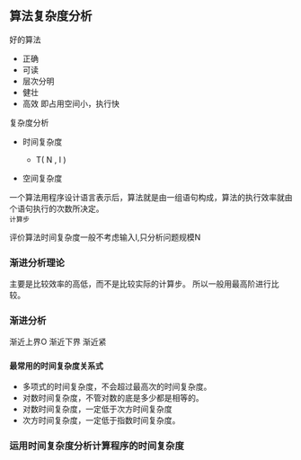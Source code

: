 ## 算法复杂度分析
好的算法
- 正确
- 可读
- 层次分明
- 健壮
- 高效 即占用空间小，执行快

复杂度分析
- 时间复杂度
  - T( N , I )
  
- 空间复杂度

一个算法用程序设计语言表示后，算法就是由一组语句构成，算法的执行效率就由个语句执行的次数所决定。  
```计算步```

评价算法时间复杂度一般不考虑输入I,只分析问题规模N

### 渐进分析理论
主要是比较效率的高低，而不是比较实际的计算步。
所以一般用最高阶进行比较。

### 渐进分析
渐近上界O
渐近下界
渐近紧 

### `最常用的时间复杂度关系式`
- 多项式的时间复杂度，不会超过最高次的时间复杂度。
- 对数时间复杂度，不管对数的底是多少都是相等的。
- 对数时间复杂度，一定低于次方时间复杂度
- 次方时间复杂度，一定低于指数时间复杂度。

### 运用时间复杂度分析计算程序的时间复杂度
